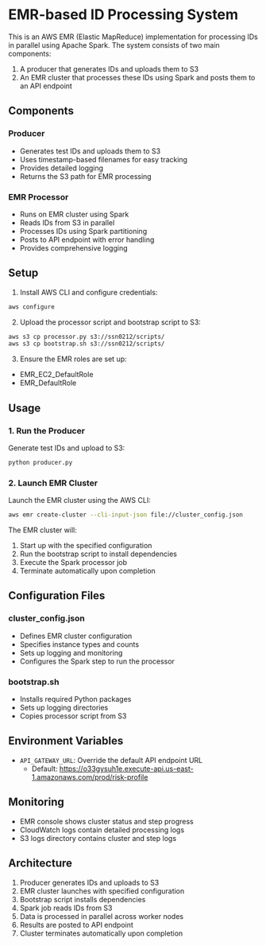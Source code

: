 # EMR-based ID Processing System

This is an AWS EMR (Elastic MapReduce) implementation for processing IDs in parallel using Apache Spark. The system consists of two main components:

1. A producer that generates IDs and uploads them to S3
2. An EMR cluster that processes these IDs using Spark and posts them to an API endpoint

## Components

### Producer
- Generates test IDs and uploads them to S3
- Uses timestamp-based filenames for easy tracking
- Provides detailed logging
- Returns the S3 path for EMR processing

### EMR Processor
- Runs on EMR cluster using Spark
- Reads IDs from S3 in parallel
- Processes IDs using Spark partitioning
- Posts to API endpoint with error handling
- Provides comprehensive logging

## Setup

1. Install AWS CLI and configure credentials:
```bash
aws configure
```

2. Upload the processor script and bootstrap script to S3:
```bash
aws s3 cp processor.py s3://ssn0212/scripts/
aws s3 cp bootstrap.sh s3://ssn0212/scripts/
```

3. Ensure the EMR roles are set up:
- EMR_EC2_DefaultRole
- EMR_DefaultRole

## Usage

### 1. Run the Producer

Generate test IDs and upload to S3:
```bash
python producer.py
```

### 2. Launch EMR Cluster

Launch the EMR cluster using the AWS CLI:
```bash
aws emr create-cluster --cli-input-json file://cluster_config.json
```

The EMR cluster will:
1. Start up with the specified configuration
2. Run the bootstrap script to install dependencies
3. Execute the Spark processor job
4. Terminate automatically upon completion

## Configuration Files

### cluster_config.json
- Defines EMR cluster configuration
- Specifies instance types and counts
- Sets up logging and monitoring
- Configures the Spark step to run the processor

### bootstrap.sh
- Installs required Python packages
- Sets up logging directories
- Copies processor script from S3

## Environment Variables

- `API_GATEWAY_URL`: Override the default API endpoint URL
  - Default: https://o33gysuh1e.execute-api.us-east-1.amazonaws.com/prod/risk-profile

## Monitoring

- EMR console shows cluster status and step progress
- CloudWatch logs contain detailed processing logs
- S3 logs directory contains cluster and step logs

## Architecture

1. Producer generates IDs and uploads to S3
2. EMR cluster launches with specified configuration
3. Bootstrap script installs dependencies
4. Spark job reads IDs from S3
5. Data is processed in parallel across worker nodes
6. Results are posted to API endpoint
7. Cluster terminates automatically upon completion
